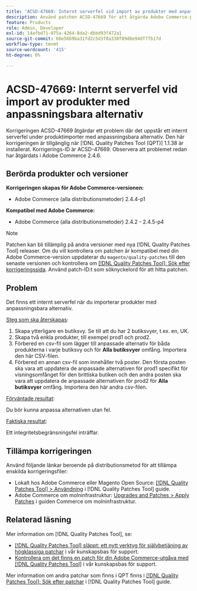 ```yaml
---
title: 'ACSD-47669: Internt serverfel vid import av produkter med anpassningsbara alternativ'
description: Använd patchen ACSD-47669 för att åtgärda Adobe Commerce-problemet där det uppstår ett internt serverfel vid import av produkter med anpassningsbara alternativ.
feature: Products
role: Admin, Developer
exl-id: 14afbd71-075a-4264-8da2-dbbd93f472a1
source-git-commit: 66e56b9ba31fd2c5d3f8a330f09d8e94df77b17d
workflow-type: tm+mt
source-wordcount: '415'
ht-degree: 0%

---
```


# ACSD-47669: Internt serverfel vid import av produkter med anpassningsbara alternativ

Korrigeringen ACSD-47669 åtgärdar ett problem där det uppstår ett internt serverfel under produktimporter med anpassningsbara alternativ. Den här korrigeringen är tillgänglig när [!DNL Quality Patches Tool (QPT)] 1.1.38 är installerat. Korrigerings-ID är ACSD-47669. Observera att problemet redan har åtgärdats i Adobe Commerce 2.4.6.

## Berörda produkter och versioner

**Korrigeringen skapas för Adobe Commerce-versionen:**

* Adobe Commerce (alla distributionsmetoder) 2.4.4-p1

**Kompatibel med Adobe Commerce:**

* Adobe Commerce (alla distributionsmetoder) 2.4.2 - 2.4.5-p4

>[!NOTE]
>
>Patchen kan bli tillämplig på andra versioner med nya [!DNL Quality Patches Tool] releaser. Om du vill kontrollera om patchen är kompatibel med din Adobe Commerce-version uppdaterar du `magento/quality-patches` till den senaste versionen och kontrollera om [[!DNL Quality Patches Tool]: Sök efter korrigeringssida](https://experienceleague.adobe.com/tools/commerce-quality-patches/index.html). Använd patch-ID:t som söknyckelord för att hitta patchen.

## Problem

Det finns ett internt serverfel när du importerar produkter med anpassningsbara alternativ.

<u>Steg som ska återskapas</u>:

1. Skapa ytterligare en butiksvy. Se till att du har 2 butiksvyer, t.ex. en, UK.
1. Skapa två enkla produkter, till exempel prod1 och prod2.
1. Förbered en csv-fil som lägger till anpassade alternativ för båda produkterna i varje butiksvy och för **Alla butiksvyer** omfång. Importera den här CSV-filen.
1. Förbered en annan csv-fil som innehåller två poster. Den första posten ska vara att uppdatera de anpassade alternativen för prod1 specifikt för visningsomfånget för den brittiska butiken och den andra posten ska vara att uppdatera de anpassade alternativen för prod2 för **Alla butiksvyer** omfång. Importera den här andra csv-filen.

<u>Förväntade resultat</u>:

Du bör kunna anpassa alternativen utan fel.

<u>Faktiska resultat</u>:

Ett integritetsbegränsningsfel inträffar.

## Tillämpa korrigeringen

Använd följande länkar beroende på distributionsmetod för att tillämpa enskilda korrigeringsfiler:

* Lokalt hos Adobe Commerce eller Magento Open Source: [[!DNL Quality Patches Tool] > Användning](https://experienceleague.adobe.com/docs/commerce-operations/tools/quality-patches-tool/usage.html) i [!DNL Quality Patches Tool] guide.
* Adobe Commerce om molninfrastruktur: [Upgrades and Patches > Apply Patches](https://experienceleague.adobe.com/docs/commerce-cloud-service/user-guide/develop/upgrade/apply-patches.html) i guiden Commerce om molninfrastruktur.

## Relaterad läsning

Mer information om [!DNL Quality Patches Tool], se:

* [[!DNL Quality Patches Tool] släppt: ett nytt verktyg för självbetjäning av högklassiga patchar](/help/announcements/adobe-commerce-announcements/magento-quality-patches-released-new-tool-to-self-serve-quality-patches.md) i vår kunskapsbas för support.
* [Kontrollera om det finns en patch för din Adobe Commerce-utgåva med [!DNL Quality Patches Tool]](/help/support-tools/patches-available-in-qpt-tool/check-patch-for-magento-issue-with-magento-quality-patches.md) i vår kunskapsbas för support.

Mer information om andra patchar som finns i QPT finns i [[!DNL Quality Patches Tool]: Sök efter patchar](https://experienceleague.adobe.com/tools/commerce-quality-patches/index.html) i [!DNL Quality Patches Tool] guide.
